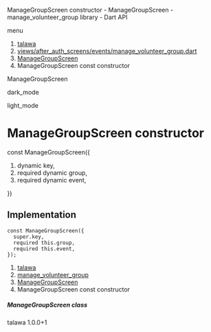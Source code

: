 




ManageGroupScreen constructor - ManageGroupScreen - manage\_volunteer\_group library - Dart API







menu

1. [talawa](../../index.html)
2. [views/after\_auth\_screens/events/manage\_volunteer\_group.dart](../../file-___home_harshil_Desktop_open-source_palisadoes_talawa_lib_views_after_auth_screens_events_manage_volunteer_group/)
3. [ManageGroupScreen](../../file-___home_harshil_Desktop_open-source_palisadoes_talawa_lib_views_after_auth_screens_events_manage_volunteer_group/ManageGroupScreen-class.html)
4. ManageGroupScreen const constructor

ManageGroupScreen


dark\_mode

light\_mode




# ManageGroupScreen constructor


const
ManageGroupScreen({

1. dynamic key,
2. required dynamic group,
3. required dynamic event,

})

## Implementation

```
const ManageGroupScreen({
  super.key,
  required this.group,
  required this.event,
});
```

 


1. [talawa](../../index.html)
2. [manage\_volunteer\_group](../../file-___home_harshil_Desktop_open-source_palisadoes_talawa_lib_views_after_auth_screens_events_manage_volunteer_group/)
3. [ManageGroupScreen](../../file-___home_harshil_Desktop_open-source_palisadoes_talawa_lib_views_after_auth_screens_events_manage_volunteer_group/ManageGroupScreen-class.html)
4. ManageGroupScreen const constructor

##### ManageGroupScreen class





talawa
1.0.0+1






